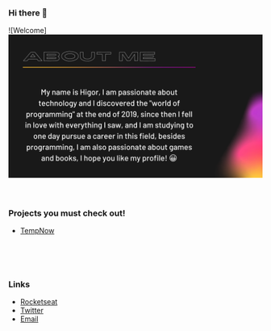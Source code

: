 ### Hi there 👋 


![Welcome]
![Abou Me](/github-aboutme.png?raw=true)
<br />
<br />
<br />
### Projects you must check out!

- [TempNow](https://github.com/H1gor1248/TempNow)


<br />
<br />
<br />

### Links

- [Rocketseat](https://app.rocketseat.com.br/me/higor-gabriel-1592114498)
- [Twitter](https://twitter.com/H1gor1)
- [Email](mailto:higorgabrieldev@gmail.com)

<!--
**H1gor1248/H1gor1248** is a ✨ _special_ ✨ repository because its `README.md` (this file) appears on your GitHub profile.

Here are some ideas to get you started:

- 🔭 I’m currently working on ...
- 🌱 I’m currently learning ...
- 👯 I’m looking to collaborate on ...
- 🤔 I’m looking for help waith ...
- 💬 Ask me about ...
- 📫 How to reach me: ...
- 😄 Pronouns: ...
- ⚡ Fun fact: ...
-->
